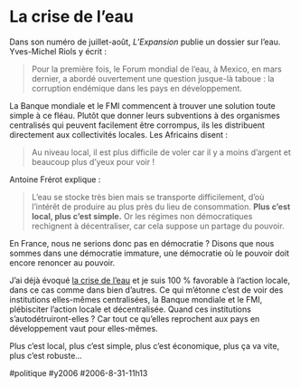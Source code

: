 # La crise de l’eau

Dans son numéro de juillet-août, *L’Expansion* publie un dossier sur l’eau. Yves-Michel Riols y écrit :

> Pour la première fois, le Forum mondial de l’eau, à Mexico, en mars dernier, a abordé ouvertement une question jusque-là taboue : la corruption endémique dans les pays en développement.

La Banque mondiale et le FMI commencent à trouver une solution toute simple à ce fléau. Plutôt que donner leurs subventions à des organismes centralisés qui peuvent facilement être corrompus, ils les distribuent directement aux collectivités locales. Les Africains disent :

> Au niveau local, il est plus difficile de voler car il y a moins d’argent et beaucoup plus d’yeux pour voir !

Antoine Frérot explique :

> L’eau se stocke très bien mais se transporte difficilement, d’où l’intérêt de produire au plus près du lieu de consommation. **Plus c’est local, plus c’est simple.** Or les régimes non démocratiques rechignent à décentraliser, car cela suppose un partage du pouvoir.

En France, nous ne serions donc pas en démocratie ? Disons que nous sommes dans une démocratie immature, une démocratie où le pouvoir doit encore renoncer au pouvoir.

J’ai déjà évoqué [la crise de l’eau](../3/20-000-litres-deau-pour-1-kg-de-caf.md) et je suis 100 % favorable à l’action locale, dans ce cas comme dans bien d’autres. Ce qui m’étonne c’est de voir des institutions elles-mêmes centralisées, la Banque mondiale et le FMI, plébisciter l’action locale et décentralisée. Quand ces institutions s’autodétruiront-elles ? Car tout ce qu’elles reprochent aux pays en développement vaut pour elles-mêmes.

Plus c’est local, plus c’est simple, plus c’est économique, plus ça va vite, plus c’est robuste…

#politique #y2006 #2006-8-31-11h13
